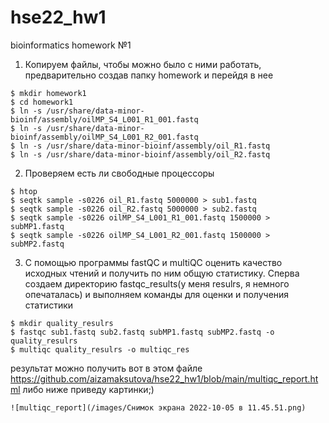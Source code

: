 # hse22_hw1
bioinformatics homework №1

1. Копируем файлы, чтобы можно было с ними работать, предварительно создав папку homework и перейдя в нее
```
$ mkdir homework1
$ cd homework1
$ ln -s /usr/share/data-minor-bioinf/assembly/oilMP_S4_L001_R1_001.fastq
$ ln -s /usr/share/data-minor-bioinf/assembly/oilMP_S4_L001_R2_001.fastq
$ ln -s /usr/share/data-minor-bioinf/assembly/oil_R1.fastq
$ ln -s /usr/share/data-minor-bioinf/assembly/oil_R2.fastq
```
2. Проверяем есть ли свободные процессоры
```
$ htop
$ seqtk sample -s0226 oil_R1.fastq 5000000 > sub1.fastq
$ seqtk sample -s0226 oil_R2.fastq 5000000 > sub2.fastq
$ seqtk sample -s0226 oilMP_S4_L001_R1_001.fastq 1500000 > subMP1.fastq
$ seqtk sample -s0226 oilMP_S4_L001_R2_001.fastq 1500000 > subMP2.fastq
```
3. С помощью программы fastQC и multiQC оценить качество исходных чтений и получить по ним общую статистику. Сперва создаем директорию fastqc_results(у меня resulrs, я немного опечаталась) и выполняем команды для оценки и получения статистики

```
$ mkdir quality_resulrs
$ fastqc sub1.fastq sub2.fastq subMP1.fastq subMP2.fastq -o quality_resulrs
$ multiqc quality_resulrs -o multiqc_res
```

результат можно получить вот в этом файле https://github.com/aizamaksutova/hse22_hw1/blob/main/multiqc_report.html
либо ниже приведу картинки;)
```
![multiqc_report](/images/Снимок экрана 2022-10-05 в 11.45.51.png)
```
